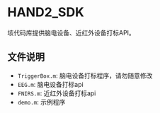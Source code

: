 # HAND2_SDK

垓代码库提供脑电设备、近红外设备打标API。

## 文件说明
*  `TriggerBox.m`: 脑电设备打标程序，请勿随意修改
*  `EEG.m`: 脑电设备打标api
*  `FNIRS.m`: 近红外设备打标api
*  `demo.m`: 示例程序
